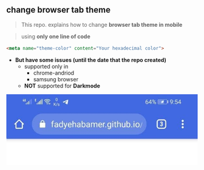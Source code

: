 ## change browser tab theme
> This repo. explains how to change **browser tab theme in mobile**

> using **only one line of code**

```html
<meta name="theme-color" content="Your hexadecimal color">
```
* **But have some issues (until the date that the repo created)**
  * supported only in 
    * chrome-andriod
    * samsung browser
  * **NOT** supported for **Darkmode**

![preview](preview.jpg)
